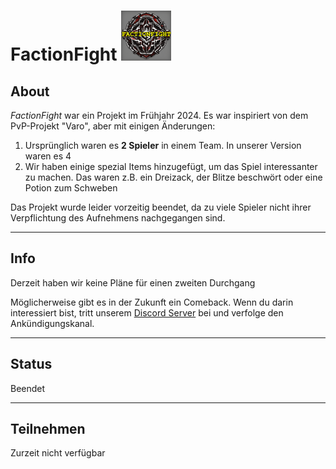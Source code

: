 # FactionFight <img src="img/factionfight.png" alt="FactionFight Logo" style="width:5rem">

## About

*FactionFight* war ein Projekt im Frühjahr 2024. Es war inspiriert von dem PvP-Projekt "Varo", aber mit einigen Änderungen:


1. Ursprünglich waren es **2 Spieler** in einem Team. In unserer Version waren es 4
2. Wir haben einige spezial Items hinzugefügt, um das Spiel interessanter zu machen. Das waren z.B. ein Dreizack, der Blitze beschwört oder eine Potion zum Schweben


Das Projekt wurde leider vorzeitig beendet, da zu viele Spieler nicht ihrer Verpflichtung des Aufnehmens nachgegangen sind.

---

## Info

Derzeit haben wir keine Pläne für einen zweiten Durchgang

Möglicherweise gibt es in der Zukunft ein Comeback. Wenn du darin interessiert bist, tritt unserem [Discord Server](https://discord.gg/hWaYcY75Bx) bei und verfolge den Ankündigungskanal.

---

## Status
Beendet

---

## Teilnehmen
Zurzeit nicht verfügbar
